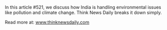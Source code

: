 In this article #521, we discuss how India is handling environmental issues like pollution and climate change. Think News Daily breaks it down simply.

Read more at: www.thinknewsdaily.com
